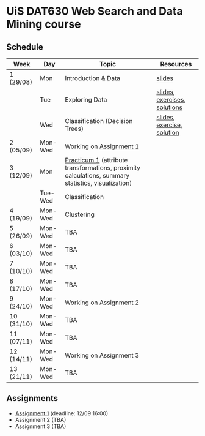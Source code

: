 # UiS DAT630 Web Search and Data Mining course

## Schedule

| Week | Day | Topic | Resources |
| --- | --- | --- | --- |
| 1 (29/08) | Mon | Introduction & Data | [slides](https://speakerdeck.com/kbalog/dat630-introduction-and-data) |
|   | Tue | Exploring Data | [slides](https://speakerdeck.com/kbalog/dat630-exploring-data), [exercises](exercises/20160830.pdf), [solutions](exercises/20160830-sol.pdf) |
| | Wed | Classification (Decision Trees) | [slides](https://speakerdeck.com/kbalog/dat630-classification), [exercise](exercises/20160831.pdf), [solution](exercises/20160831-sol.pdf) |
| 2 (05/09) | Mon-Wed | Working on [Assignment 1](assignment-1/) |  |
| 3 (12/09) | Mon | [Practicum 1](practicum-1/) (attribute transformations, proximity calculations, summary statistics, visualization) | |
| | Tue-Wed | Classification | |
| 4 (19/09) | Mon-Wed | Clustering | |
| 5 (26/09) | Mon-Wed | TBA | |
| 6 (03/10) | Mon-Wed | TBA | |
| 7 (10/10) | Mon-Wed | TBA | |
| 8 (17/10) | Mon-Wed | TBA | |
| 9 (24/10) | Mon-Wed | Working on Assignment 2 | |
| 10 (31/10) | Mon-Wed | TBA | |
| 11 (07/11) | Mon-Wed | TBA | |
| 12 (14/11) | Mon-Wed | Working on Assignment 3 | |
| 13 (21/11) | Mon-Wed | TBA | |


## Assignments

  * [Assignment 1](assignment-1/) (deadline: 12/09 16:00)
  * Assignment 2 (TBA)
  * Assignment 3 (TBA)
